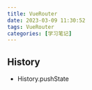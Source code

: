 ```yaml
---
title: VueRouter
date: 2023-03-09 11:30:52
tags: VueRouter
categories: [学习笔记]
---
```


## History

- History.pushState
